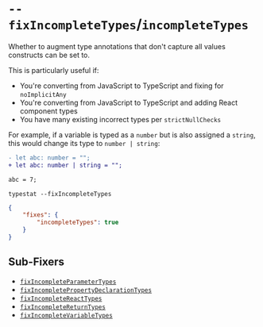 # `--fixIncompleteTypes`/`incompleteTypes`

Whether to augment type annotations that don't capture all values constructs can be set to.

This is particularly useful if:

* You're converting from JavaScript to TypeScript and fixing for `noImplicitAny`
* You're converting from JavaScript to TypeScript and adding React component types
* You have many existing incorrect types per `strictNullChecks`

For example, if a variable is typed as a `number` but is also assigned a `string`, this would change its type to `number | string`:

```diff
- let abc: number = "";
+ let abc: number | string = "";

abc = 7;
```

```shell
typestat --fixIncompleteTypes
```

```json
{
    "fixes": {
        "incompleteTypes": true
    }
}
```

## Sub-Fixers

* [`fixIncompleteParameterTypes`](./fixIncompleteParameterTypes/README.md)
* [`fixIncompletePropertyDeclarationTypes`](./fixIncompletePropertyDeclarationTypes/README.md)
* [`fixIncompleteReactTypes`](./fixIncompleteReactTypes/README.md)
* [`fixIncompleteReturnTypes`](./fixIncompleteReturnTypes/README.md)
* [`fixIncompleteVariableTypes`](./fixIncompleteVariableTypes/README.md)
